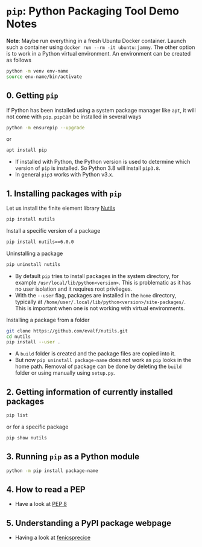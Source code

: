 # `pip`: Python Packaging Tool Demo Notes

**Note**: Maybe run everything in a fresh Ubuntu Docker container. Launch such a container using `docker run --rm -it ubuntu:jammy`. The other option is to work in a Python virtual environment. An environment can be created as follows

```bash
python -m venv env-name
source env-name/bin/activate
```

## 0. Getting `pip`

If Python has been installed using a system package manager like `apt`, it will not come with `pip`. `pip`can be installed in several ways

```bash
python -m ensurepip --upgrade
```

or

```bash
apt install pip
```

- If installed with Python, the Python version is used to determine which version of `pip` is installed. So Python 3.8 will install `pip3.8`.
- In general `pip3` works with Python v3.x.

## 1. Installing packages with `pip`

Let us install the finite element library [Nutils](https://nutils.org/)

```bash
pip install nutils
```

Install a specific version of a package

```bash
pip install nutils==6.0.0
```

Uninstalling a package

```bash
pip uninstall nutils
```

- By default `pip` tries to install packages in the system directory, for example `/usr/local/lib/python<version>`. This is problematic as it has no user isolation and it requires root privileges.
- With the `--user` flag, packages are installed in the `home` directory, typically at `/home/user/.local/lib/python<version>/site-packages/`. This is important when one is not working with virtual environments.

Installing a package from a folder

```bash
git clone https://github.com/evalf/nutils.git
cd nutils
pip install --user .
```

- A `build` folder is created and the package files are copied into it.
- But now `pip uninstall package-name` does not work as `pip` looks in the home path. Removal of package can be done by deleting the `build` folder or using manually using `setup.py`.

## 2. Getting information of currently installed packages

```bash
pip list
```

or for a specific package

```bash
pip show nutils
```

## 3. Running `pip` as a Python module

```bash
python -m pip install package-name
```

## 4. How to read a PEP

- Have a look at [PEP 8](https://peps.python.org/pep-0008/)

## 5. Understanding a PyPI package webpage

- Having a look at [fenicsprecice](https://pypi.org/project/fenicsprecice/)
